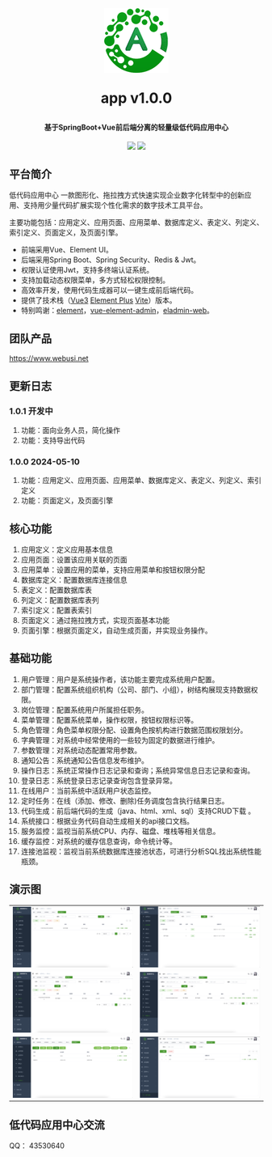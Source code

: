 <!-- lang: java -->
<p align="center">
	<img alt="logo" src="favicon.png">
</p>
<h1 align="center" style="margin: 30px 0 30px; font-weight: bold;">app v1.0.0</h1>
<h4 align="center">基于SpringBoot+Vue前后端分离的轻量级低代码应用中心</h4>
<p align="center">
	<a href="https://gitee.com/webusi/devops/stargazers"><img src="https://gitee.com/webusi/devops/badge/star.svg?theme=dark"></a>
	<a href="https://gitee.com/webusi/devops/blob/master/LICENSE"><img src="https://img.shields.io/github/license/mashape/apistatus.svg"></a>
</p>

## 平台简介

低代码应用中心 一款图形化、拖拉拽方式快速实现企业数字化转型中的创新应用、支持用少量代码扩展实现个性化需求的数字技术工具平台。<p/>
主要功能包括：应用定义、应用页面、应用菜单、数据库定义、表定义、列定义、索引定义、页面定义，及页面引擎。<p/>

* 前端采用Vue、Element UI。
* 后端采用Spring Boot、Spring Security、Redis & Jwt。
* 权限认证使用Jwt，支持多终端认证系统。
* 支持加载动态权限菜单，多方式轻松权限控制。
* 高效率开发，使用代码生成器可以一键生成前后端代码。
* 提供了技术栈（[Vue3](https://v3.cn.vuejs.org) [Element Plus](https://element-plus.org/zh-CN) [Vite](https://cn.vitejs.dev)）版本。
* 特别鸣谢：[element](https://github.com/ElemeFE/element)，[vue-element-admin](https://github.com/PanJiaChen/vue-element-admin)，[eladmin-web](https://github.com/elunez/eladmin-web)。

## 团队产品
https://www.webusi.net

## 更新日志
### 1.0.1 开发中
1.  功能：面向业务人员，简化操作
2.  功能：支持导出代码

### 1.0.0 2024-05-10
1.  功能：应用定义、应用页面、应用菜单、数据库定义、表定义、列定义、索引定义
2.  功能：页面定义，及页面引擎

## 核心功能
1.  应用定义：定义应用基本信息
2.  应用页面：设置该应用关联的页面
3.  应用菜单：设置应用的菜单，支持应用菜单和按钮权限分配
4.  数据库定义：配置数据库连接信息
5.  表定义：配置数据库表
6.  列定义：配置数据库表列
7.  索引定义：配置表索引
8.  页面定义：通过拖拉拽方式，实现页面基本功能
9.  页面引擎：根据页面定义，自动生成页面，并实现业务操作。

## 基础功能

1.  用户管理：用户是系统操作者，该功能主要完成系统用户配置。
2.  部门管理：配置系统组织机构（公司、部门、小组），树结构展现支持数据权限。
3.  岗位管理：配置系统用户所属担任职务。
4.  菜单管理：配置系统菜单，操作权限，按钮权限标识等。
5.  角色管理：角色菜单权限分配、设置角色按机构进行数据范围权限划分。
6.  字典管理：对系统中经常使用的一些较为固定的数据进行维护。
7.  参数管理：对系统动态配置常用参数。
8.  通知公告：系统通知公告信息发布维护。
9.  操作日志：系统正常操作日志记录和查询；系统异常信息日志记录和查询。
10. 登录日志：系统登录日志记录查询包含登录异常。
11. 在线用户：当前系统中活跃用户状态监控。
12. 定时任务：在线（添加、修改、删除)任务调度包含执行结果日志。
13. 代码生成：前后端代码的生成（java、html、xml、sql）支持CRUD下载 。
14. 系统接口：根据业务代码自动生成相关的api接口文档。
15. 服务监控：监视当前系统CPU、内存、磁盘、堆栈等相关信息。
16. 缓存监控：对系统的缓存信息查询，命令统计等。
17. 连接池监视：监视当前系统数据库连接池状态，可进行分析SQL找出系统性能瓶颈。

## 演示图
<table>
    <tr>
        <td><img src="app/app-1.png"/></td>
        <td><img src="app/app-2.png"/></td>
    </tr>
    <tr>
        <td><img src="app/app-3.png"/></td>
        <td><img src="app/app-4.png"/></td>
    </tr>
    <tr>
        <td><img src="app/app-5.png"/></td>
        <td><img src="app/app-6.png"/></td>
    </tr>
</table>


## 低代码应用中心交流

QQ： 43530640